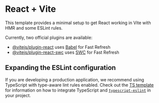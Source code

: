 # React + Vite

This template provides a minimal setup to get React working in Vite with HMR and some ESLint rules.

Currently, two official plugins are available:

- [@vitejs/plugin-react](https://github.com/vitejs/vite-plugin-react/blob/main/packages/plugin-react) uses [Babel](https://babeljs.io/) for Fast Refresh
- [@vitejs/plugin-react-swc](https://github.com/vitejs/vite-plugin-react/blob/main/packages/plugin-react-swc) uses [SWC](https://swc.rs/) for Fast Refresh

## Expanding the ESLint configuration

If you are developing a production application, we recommend using TypeScript with type-aware lint rules enabled. Check out the [TS template](https://github.com/vitejs/vite/tree/main/packages/create-vite/template-react-ts) for information on how to integrate TypeScript and [`typescript-eslint`](https://typescript-eslint.io) in your project.



<!-- This is the to explore on what commit we are standing  -->
<!-- Commits start from 1.0.0 -->
<!-- Ad then they will update in the order 1.0.1 -->
<!-- if the third one ends then the second order will update  1.1.0-->
<!-- if second is ends third will update 2.0.0 -->

<!-- making a new commit  -->
<!-- 1.0.1 -->
<!-- 1.0.2 -->
<!-- 1.0.3 -->
<!-- 1.0.4 -->